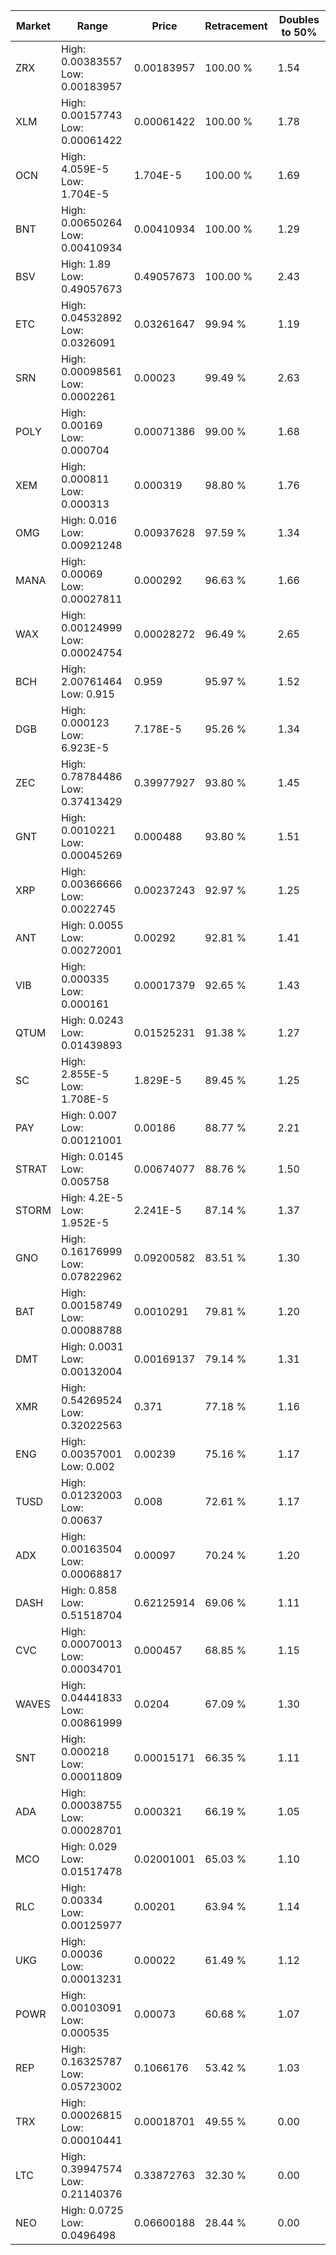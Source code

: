 | Market | Range | Price| Retracement | Doubles to 50% |
| --- | --- | --- | --- | --- |
| ZRX | High: 0.00383557<br />Low: 0.00183957 | 0.00183957 | 100.00 % | 1.54 |
| XLM | High: 0.00157743<br />Low: 0.00061422 | 0.00061422 | 100.00 % | 1.78 |
| OCN | High: 4.059E-5<br />Low: 1.704E-5 | 1.704E-5 | 100.00 % | 1.69 |
| BNT | High: 0.00650264<br />Low: 0.00410934 | 0.00410934 | 100.00 % | 1.29 |
| BSV | High: 1.89<br />Low: 0.49057673 | 0.49057673 | 100.00 % | 2.43 |
| ETC | High: 0.04532892<br />Low: 0.0326091 | 0.03261647 | 99.94 % | 1.19 |
| SRN | High: 0.00098561<br />Low: 0.0002261 | 0.00023 | 99.49 % | 2.63 |
| POLY | High: 0.00169<br />Low: 0.000704 | 0.00071386 | 99.00 % | 1.68 |
| XEM | High: 0.000811<br />Low: 0.000313 | 0.000319 | 98.80 % | 1.76 |
| OMG | High: 0.016<br />Low: 0.00921248 | 0.00937628 | 97.59 % | 1.34 |
| MANA | High: 0.00069<br />Low: 0.00027811 | 0.000292 | 96.63 % | 1.66 |
| WAX | High: 0.00124999<br />Low: 0.00024754 | 0.00028272 | 96.49 % | 2.65 |
| BCH | High: 2.00761464<br />Low: 0.915 | 0.959 | 95.97 % | 1.52 |
| DGB | High: 0.000123<br />Low: 6.923E-5 | 7.178E-5 | 95.26 % | 1.34 |
| ZEC | High: 0.78784486<br />Low: 0.37413429 | 0.39977927 | 93.80 % | 1.45 |
| GNT | High: 0.0010221<br />Low: 0.00045269 | 0.000488 | 93.80 % | 1.51 |
| XRP | High: 0.00366666<br />Low: 0.0022745 | 0.00237243 | 92.97 % | 1.25 |
| ANT | High: 0.0055<br />Low: 0.00272001 | 0.00292 | 92.81 % | 1.41 |
| VIB | High: 0.000335<br />Low: 0.000161 | 0.00017379 | 92.65 % | 1.43 |
| QTUM | High: 0.0243<br />Low: 0.01439893 | 0.01525231 | 91.38 % | 1.27 |
| SC | High: 2.855E-5<br />Low: 1.708E-5 | 1.829E-5 | 89.45 % | 1.25 |
| PAY | High: 0.007<br />Low: 0.00121001 | 0.00186 | 88.77 % | 2.21 |
| STRAT | High: 0.0145<br />Low: 0.005758 | 0.00674077 | 88.76 % | 1.50 |
| STORM | High: 4.2E-5<br />Low: 1.952E-5 | 2.241E-5 | 87.14 % | 1.37 |
| GNO | High: 0.16176999<br />Low: 0.07822962 | 0.09200582 | 83.51 % | 1.30 |
| BAT | High: 0.00158749<br />Low: 0.00088788 | 0.0010291 | 79.81 % | 1.20 |
| DMT | High: 0.0031<br />Low: 0.00132004 | 0.00169137 | 79.14 % | 1.31 |
| XMR | High: 0.54269524<br />Low: 0.32022563 | 0.371 | 77.18 % | 1.16 |
| ENG | High: 0.00357001<br />Low: 0.002 | 0.00239 | 75.16 % | 1.17 |
| TUSD | High: 0.01232003<br />Low: 0.00637 | 0.008 | 72.61 % | 1.17 |
| ADX | High: 0.00163504<br />Low: 0.00068817 | 0.00097 | 70.24 % | 1.20 |
| DASH | High: 0.858<br />Low: 0.51518704 | 0.62125914 | 69.06 % | 1.11 |
| CVC | High: 0.00070013<br />Low: 0.00034701 | 0.000457 | 68.85 % | 1.15 |
| WAVES | High: 0.04441833<br />Low: 0.00861999 | 0.0204 | 67.09 % | 1.30 |
| SNT | High: 0.000218<br />Low: 0.00011809 | 0.00015171 | 66.35 % | 1.11 |
| ADA | High: 0.00038755<br />Low: 0.00028701 | 0.000321 | 66.19 % | 1.05 |
| MCO | High: 0.029<br />Low: 0.01517478 | 0.02001001 | 65.03 % | 1.10 |
| RLC | High: 0.00334<br />Low: 0.00125977 | 0.00201 | 63.94 % | 1.14 |
| UKG | High: 0.00036<br />Low: 0.00013231 | 0.00022 | 61.49 % | 1.12 |
| POWR | High: 0.00103091<br />Low: 0.000535 | 0.00073 | 60.68 % | 1.07 |
| REP | High: 0.16325787<br />Low: 0.05723002 | 0.1066176 | 53.42 % | 1.03 |
| TRX | High: 0.00026815<br />Low: 0.00010441 | 0.00018701 | 49.55 % | 0.00 |
| LTC | High: 0.39947574<br />Low: 0.21140376 | 0.33872763 | 32.30 % | 0.00 |
| NEO | High: 0.0725<br />Low: 0.0496498 | 0.06600188 | 28.44 % | 0.00 |
